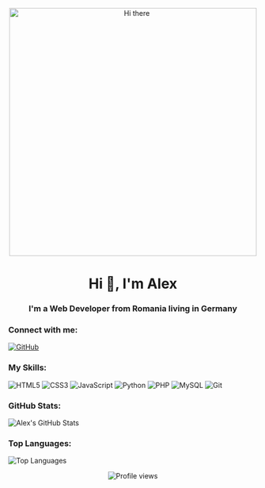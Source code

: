 <!-- Banner Animation -->
<p align="center">
  <img src="https://usagif.com/wp-content/uploads/2022/fzk5d/naruto-gif-wallpaper-1920-1080px-34.gif" alt="Hi there" width="500"/>
</p>

<!-- Main Heading -->
<h1 align="center">Hi 👋, I'm Alex</h1>
<h3 align="center">I'm a Web Developer from Romania living in Germany</h3>

<!-- Connect with Me Section -->
<h3 align="left">Connect with me:</h3>
<p align="left">
  <a href="https://github.com/SirAlex-WebDev" target="_blank" rel="noreferrer">
    <img src="https://img.shields.io/badge/GitHub-100000?style=for-the-badge&logo=github&logoColor=white" alt="GitHub"/>
  </a>
</p>

<!-- Skills with Proficiency Percentages -->
<h3 align="left">My Skills:</h3>
<p align="left">
  <img src="https://img.shields.io/badge/HTML5-E34F26?style=for-the-badge&logo=html5&logoColor=white" alt="HTML5"/>
  <img src="https://img.shields.io/badge/CSS3-1572B6?style=for-the-badge&logo=css3&logoColor=white" alt="CSS3"/>
  <img src="https://img.shields.io/badge/JavaScript-F7DF1E?style=for-the-badge&logo=javascript&logoColor=black" alt="JavaScript"/>
  <img src="https://img.shields.io/badge/Python-3776AB?style=for-the-badge&logo=python&logoColor=white" alt="Python"/>
  <img src="https://img.shields.io/badge/PHP-777BB4?style=for-the-badge&logo=php&logoColor=white" alt="PHP"/>
  <img src="https://img.shields.io/badge/MySQL-4479A1?style=for-the-badge&logo=mysql&logoColor=white" alt="MySQL"/>
  <img src="https://img.shields.io/badge/Git-F05032?style=for-the-badge&logo=git&logoColor=white" alt="Git"/>
</p>

<!-- GitHub Stats -->
<h3 align="left">GitHub Stats:</h3>
<p align="left">
  <img src="https://github-readme-stats.vercel.app/api?username=yourusername&show_icons=true&theme=radical" alt="Alex's GitHub Stats"/>
</p>

<!-- Top Languages -->
<h3 align="left">Top Languages:</h3>
<p align="left">
  <img src="https://github-readme-stats.vercel.app/api/top-langs/?username=yourusername&layout=compact&theme=radical" alt="Top Languages"/>
</p>

<!-- Footer -->
<p align="center">
  <img src="https://komarev.com/ghpvc/?username=yourusername&color=blueviolet" alt="Profile views"/>
</p>

